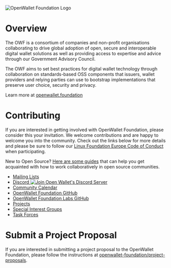 ![OpenWallet Foundation Logo](https://openwallet.foundation/wp-content/uploads/sites/11/2023/02/OpenWallet_Logo_Color-with-descriptor.svg)

# Overview

The OWF is a consortium of companies and non-profit organisations collaborating
to drive global adoption of open, secure and interoperable digital wallet
solutions as well as providing access to expertise and advice through our
Government Advisory Council.

The OWF aims to set best practices for digital wallet technology through
collaboration on standards-based OSS components that issuers, wallet providers
and relying parties can use to bootstrap implementations that preserve user
choice, security and privacy.

Learn more at [openwallet.foundation](https://openwallet.foundation/)

# Contributing

If you are interested in getting involved with OpenWallet Foundation, please
consider this your invitation. We welcome contributions and are happy to
welcome you into the community. Check out the links below for more details and
please be sure to follow our
[Linux Foundation Europe Code of Conduct](http://lfeurope.be/policies) when
participating.

New to Open Source?
[Here are some guides](https://www.linuxfoundation.org/resources/open-source-guides/participating-in-open-source-communities/)
that can help you get acquainted with how to work collaboratively in open
source communities.

* [Mailing Lists](https://lists.openwallet.foundation/)
* [Discord ![Join Open Wallet's Discord Server](https://discordapp.com/api/guilds/1022962884864643214/widget.png)](https://discord.gg/openwalletfoundation)
* [Community Calendar](https://calendar.google.com/calendar/u/0?cid=Y181MjdhMWRiNjIxZmU3MDczMzg0MjFhOWM0YzdlZjJmNjE2MGI5NzM4MzhjZmRiYjUwZjBkYjMyYWQwZmQyMGViQGdyb3VwLmNhbGVuZGFyLmdvb2dsZS5jb20)
* [OpenWallet Foundation GitHub](https://github.com/openwallet-foundation)
* [OpenWallet Foundation Labs GitHub](https://github.com/openwallet-foundation-labs)
* [Projects](https://tac.openwallet.foundation/projects/)
* [Special Interest Groups](https://tac.openwallet.foundation/SIGs/)
* [Task Forces](https://tac.openwallet.foundation/task-forces/)

# Submit a Project Proposal

If you are interested in submitting a project proposal to the OpenWallet
Foundation, please follow the instructions at [openwallet-foundation/project-proposals](https://github.com/openwallet-foundation/project-proposals).
